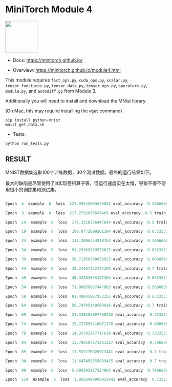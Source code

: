 # MiniTorch Module 4

<img src="https://minitorch.github.io/_images/match.png" width="100px">

* Docs: https://minitorch.github.io/

* Overview: https://minitorch.github.io/module4.html

This module requires `fast_ops.py`, `cuda_ops.py`, `scalar.py`, `tensor_functions.py`, `tensor_data.py`, `tensor_ops.py`, `operators.py`, `module.py`, and `autodiff.py` from Module 3.


Additionally you will need to install and download the MNist library.

(On Mac, this may require installing the `wget` command)

```
pip install python-mnist
mnist_get_data.sh
```


* Tests:

```
python run_tests.py
```

## RESULT

MNIST数据集选取100个训练数据，30个测试数据，最终的运行结果如下。

最大的缺陷是尽管使用了jit实现卷积算子等，但运行速度实在太慢，导致不得不使用很小的训练集和测试集。


```python

Epoch  4  example  0  loss  227.99535603676892 eval_accuracy  0.26666666666666666 train_accuracy  0.22

Epoch  9  example  0  loss  217.2792879507466 eval_accuracy  0.5 train_accuracy  0.42

Epoch  14  example  0  loss  177.3316376447844 eval_accuracy  0.5 train_accuracy  0.56

Epoch  19  example  0  loss  199.0772699261184 eval_accuracy  0.6333333333333333 train_accuracy  0.56

Epoch  24  example  0  loss  114.2096354918763 eval_accuracy  0.36666666666666664 train_accuracy  0.5

Epoch  34  example  0  loss  91.29269839573625 eval_accuracy  0.6333333333333333 train_accuracy  0.75

Epoch  39  example  0  loss  38.71350300038923 eval_accuracy  0.6666666666666666 train_accuracy  0.94

Epoch  44  example  0  loss  38.24167122192205 eval_accuracy  0.7 train_accuracy  0.87

Epoch  49  example  0  loss  48.32263035197364 eval_accuracy  0.6333333333333333 train_accuracy  0.94

Epoch  54  example  0  loss  71.06039867447983 eval_accuracy  0.5666666666666667 train_accuracy  0.77

Epoch  59  example  0  loss  81.40645907953355 eval_accuracy  0.6333333333333333 train_accuracy  0.79

Epoch  64  example  0  loss  56.79745140569936 eval_accuracy  0.7 train_accuracy  0.92

Epoch  69  example  0  loss  21.338493807760262 eval_accuracy  0.7333333333333333 train_accuracy  0.99

Epoch  74  example  0  loss  15.727859416071178 eval_accuracy  0.6666666666666666 train_accuracy  0.98

Epoch  79  example  0  loss  14.35703247717639 eval_accuracy  0.7333333333333333 train_accuracy  0.99

Epoch  84  example  0  loss  13.785507672261227 eval_accuracy  0.7666666666666667 train_accuracy  1.0

Epoch  89  example  0  loss  11.552276920917441 eval_accuracy  0.7 train_accuracy  1.0

Epoch  94  example  0  loss  11.647459155089415 eval_accuracy  0.7 train_accuracy  1.0

Epoch  99  example  0  loss  5.689393917524065 eval_accuracy  0.7666666666666667 train_accuracy  1.0

Epoch  114  example  0  loss  1.8656490900953642 eval_accuracy  0.7333333333333333 train_accuracy  1.0

```

